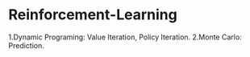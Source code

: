 # Reinforcement-Learning

1.Dynamic Programing: Value Iteration, Policy Iteration. 
2.Monte Carlo: Prediction. 
